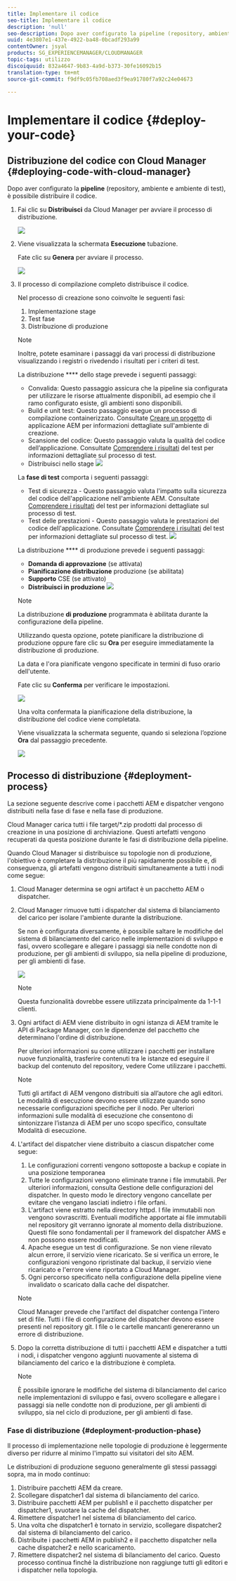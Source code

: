 ```yaml
---
title: Implementare il codice
seo-title: Implementare il codice
description: 'null'
seo-description: Dopo aver configurato la pipeline (repository, ambiente e ambiente di verifica), potete distribuire il codice. Segui questa pagina per saperne di più.
uuid: 4e3807e1-437e-4922-ba48-0bcadf293a99
contentOwner: jsyal
products: SG_EXPERIENCEMANAGER/CLOUDMANAGER
topic-tags: utilizzo
discoiquuid: 832a4647-9b83-4a9d-b373-30fe16092b15
translation-type: tm+mt
source-git-commit: f9df9c05fb708aed3f9ea91780f7a92c24e04673

---
```



# Implementare il codice {#deploy-your-code}

## Distribuzione del codice con Cloud Manager {#deploying-code-with-cloud-manager}

Dopo aver configurato la **pipeline** (repository, ambiente e ambiente di test), è possibile distribuire il codice.

1. Fai clic su **Distribuisci** da Cloud Manager per avviare il processo di distribuzione.

   ![](assets/Deploy1.png)

1. Viene visualizzata la schermata **Esecuzione** tubazione.

   Fate clic su **Genera** per avviare il processo.

   ![](assets/Deploy2.png)

1. Il processo di compilazione completo distribuisce il codice.

   Nel processo di creazione sono coinvolte le seguenti fasi:

   1. Implementazione stage
   1. Test fase
   1. Distribuzione di produzione
   >[!NOTE]
   >
   >Inoltre, potete esaminare i passaggi da vari processi di distribuzione visualizzando i registri o rivedendo i risultati per i criteri di test.

   La distribuzione **** dello stage prevede i seguenti passaggi:

   * Convalida: Questo passaggio assicura che la pipeline sia configurata per utilizzare le risorse attualmente disponibili, ad esempio che il ramo configurato esiste, gli ambienti sono disponibili.
   * Build e unit test: Questo passaggio esegue un processo di compilazione containerizzato. Consultate [Creare un progetto](create-an-application-project.md) di applicazione AEM per informazioni dettagliate sull'ambiente di creazione.
   * Scansione del codice: Questo passaggio valuta la qualità del codice dell’applicazione. Consultate [Comprendere i risultati](understand-your-test-results.md) del test per informazioni dettagliate sul processo di test.
   * Distribuisci nello stage
   ![](assets/Stage_Deployment1.png)

   La **fase di test** comporta i seguenti passaggi:

   * Test di sicurezza - Questo passaggio valuta l'impatto sulla sicurezza del codice dell'applicazione nell'ambiente AEM. Consultate [Comprendere i risultati](understand-your-test-results.md) del test per informazioni dettagliate sul processo di test.
   * Test delle prestazioni - Questo passaggio valuta le prestazioni del codice dell'applicazione. Consultate [Comprendere i risultati](understand-your-test-results.md) del test per informazioni dettagliate sul processo di test.
   ![](assets/Stage_Testing1.png)

   La distribuzione **** di produzione prevede i seguenti passaggi:

   * **Domanda di approvazione** (se attivata)
   * **Pianificazione distribuzione** produzione (se abilitata)
   * **Supporto** CSE (se attivato)
   * **Distribuisci in produzione**
   ![](assets/Prod_Deployment1.png)

   >[!NOTE]
   >
   >La distribuzione **di produzione** programmata è abilitata durante la configurazione della pipeline.
   >
   >
   >Utilizzando questa opzione, potete pianificare la distribuzione di produzione oppure fare clic su **Ora** per eseguire immediatamente la distribuzione di produzione.
   >
   >
   >La data e l'ora pianificate vengono specificate in termini di fuso orario dell'utente.
   >
   >
   >Fate clic su **Conferma** per verificare le impostazioni.

   ![](assets/Production_Deployment1.png)

   Una volta confermata la pianificazione della distribuzione, la distribuzione del codice viene completata.

   Viene visualizzata la schermata seguente, quando si seleziona l’opzione **Ora** dal passaggio precedente.

   ![](assets/Production_Deployment2.png)

## Processo di distribuzione {#deployment-process}

La sezione seguente descrive come i pacchetti AEM e dispatcher vengono distribuiti nella fase di fase e nella fase di produzione.

Cloud Manager carica tutti i file target/*.zip prodotti dal processo di creazione in una posizione di archiviazione.  Questi artefatti vengono recuperati da questa posizione durante le fasi di distribuzione della pipeline.

Quando Cloud Manager si distribuisce su topologie non di produzione, l'obiettivo è completare la distribuzione il più rapidamente possibile e, di conseguenza, gli artefatti vengono distribuiti simultaneamente a tutti i nodi come segue:

1. Cloud Manager determina se ogni artifact è un pacchetto AEM o dispatcher.
1. Cloud Manager rimuove tutti i dispatcher dal sistema di bilanciamento del carico per isolare l'ambiente durante la distribuzione.

   Se non è configurata diversamente, è possibile saltare le modifiche del sistema di bilanciamento del carico nelle implementazioni di sviluppo e fasi, ovvero scollegare e allegare i passaggi sia nelle condotte non di produzione, per gli ambienti di sviluppo, sia nella pipeline di produzione, per gli ambienti di fase.

   ![](assets/load_balancer.png)

   >[!NOTE]
   >
   >Questa funzionalità dovrebbe essere utilizzata principalmente da 1-1-1 clienti.

1. Ogni artifact di AEM viene distribuito in ogni istanza di AEM tramite le API di Package Manager, con le dipendenze del pacchetto che determinano l'ordine di distribuzione.

   Per ulteriori informazioni su come utilizzare i pacchetti per installare nuove funzionalità, trasferire contenuti tra le istanze ed eseguire il backup del contenuto del repository, vedere Come utilizzare i pacchetti.

   >[!NOTE]
   >
   >Tutti gli artifact di AEM vengono distribuiti sia all’autore che agli editori. Le modalità di esecuzione devono essere utilizzate quando sono necessarie configurazioni specifiche per il nodo. Per ulteriori informazioni sulle modalità di esecuzione che consentono di sintonizzare l’istanza di AEM per uno scopo specifico, consultate Modalità di esecuzione.

1. L'artifact del dispatcher viene distribuito a ciascun dispatcher come segue:

   1. Le configurazioni correnti vengono sottoposte a backup e copiate in una posizione temporanea
   1. Tutte le configurazioni vengono eliminate tranne i file immutabili. Per ulteriori informazioni, consulta Gestione delle configurazioni del dispatcher. In questo modo le directory vengono cancellate per evitare che vengano lasciati indietro i file orfani.
   1. L'artifact viene estratto nella directory httpd.  I file immutabili non vengono sovrascritti. Eventuali modifiche apportate ai file immutabili nel repository git verranno ignorate al momento della distribuzione.  Questi file sono fondamentali per il framework del dispatcher AMS e non possono essere modificati.
   1. Apache esegue un test di configurazione. Se non viene rilevato alcun errore, il servizio viene ricaricato. Se si verifica un errore, le configurazioni vengono ripristinate dal backup, il servizio viene ricaricato e l'errore viene riportato a Cloud Manager.
   1. Ogni percorso specificato nella configurazione della pipeline viene invalidato o scaricato dalla cache del dispatcher.
   >[!NOTE]
   >
   >Cloud Manager prevede che l'artifact del dispatcher contenga l'intero set di file.  Tutti i file di configurazione del dispatcher devono essere presenti nel repository git. I file o le cartelle mancanti genereranno un errore di distribuzione.

1. Dopo la corretta distribuzione di tutti i pacchetti AEM e dispatcher a tutti i nodi, i dispatcher vengono aggiunti nuovamente al sistema di bilanciamento del carico e la distribuzione è completa.

   >[!NOTE]
   >
   >È possibile ignorare le modifiche del sistema di bilanciamento del carico nelle implementazioni di sviluppo e fasi, ovvero scollegare e allegare i passaggi sia nelle condotte non di produzione, per gli ambienti di sviluppo, sia nel ciclo di produzione, per gli ambienti di fase.

### Fase di distribuzione {#deployment-production-phase}

Il processo di implementazione nelle topologie di produzione è leggermente diverso per ridurre al minimo l'impatto sui visitatori del sito AEM.

Le distribuzioni di produzione seguono generalmente gli stessi passaggi sopra, ma in modo continuo:

1. Distribuire pacchetti AEM da creare.
1. Scollegare dispatcher1 dal sistema di bilanciamento del carico.
1. Distribuire pacchetti AEM per publish1 e il pacchetto dispatcher per dispatcher1, svuotare la cache del dispatcher.
1. Rimettere dispatcher1 nel sistema di bilanciamento del carico.
1. Una volta che dispatcher1 è tornato in servizio, scollegare dispatcher2 dal sistema di bilanciamento del carico.
1. Distribuite i pacchetti AEM in publish2 e il pacchetto dispatcher nella cache dispatcher2 e nello scaricamento.
1. Rimettere dispatcher2 nel sistema di bilanciamento del carico.
Questo processo continua finché la distribuzione non raggiunge tutti gli editori e i dispatcher nella topologia.


